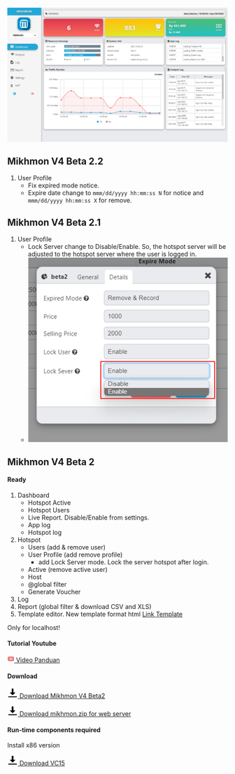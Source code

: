 


![MIKHMON V4B2](./img/mikhmonv4b2.png "MIKHMON V4B2")


## Mikhmon V4 Beta 2.2
1. User Profile
    - Fix expired mode notice.
    - Expire date change to ```mmm/dd/yyyy hh:mm:ss N``` for notice and ```mmm/dd/yyyy hh:mm:ss X``` for remove.

## Mikhmon V4 Beta 2.1
1. User Profile
    - Lock Server change to Disable/Enable. So, the hotspot server will be adjusted to the hotspot server where the user is logged in.
    - ![MIKHMON V4B2.1 Lock Server](./img/lockserver001.png "MIKHMON V4B2.1 Lock Server")


## Mikhmon V4 Beta 2
#### Ready
1. Dashboard
    - Hotspot Active
    - Hotspot Users
    - Live Report. Disable/Enable from settings.
    - App log
    - Hotspot log
3. Hotspot
    - Users (add & remove user)
    - User Profile (add remove profile)
        - add Lock Server mode. Lock the server hotspot after login.
    - Active (remove active user)
    - Host
    - @global filter
    - Generate Voucher
4. Log 
5. Report (global filter & download CSV and XLS)
6. Template editor. New template format html [Link Template](https://laksa19.github.io/?mikhmon/v4/voucher)


Only for localhost!

#### Tutorial Youtube

[![](./assets/img/video.png) Video Panduan](https://youtu.be/19SsfMk5z9M)
  

#### Download

[![Download Mikhmon V4 Beta2](./assets/img/download.png) Download Mikhmon V4 Beta2](https://1drv.ms/u/s!AoKBWjfjQwwXihmPghvefWBR1yQj?e=OMbHKp)

[![Download Mikhmon.zip](./assets/img/download.png) Download mikhmon.zip for web server](https://1drv.ms/u/s!AoKBWjfjQwwXih1pGB5Lr7_wSMIm?e=eXdW2H)

#### Run-time components required

Install x86 version

[![Download VC15](./assets/img/download.png) Download VC15](https://www.microsoft.com/en-us/download/details.aspx?id=48145)

